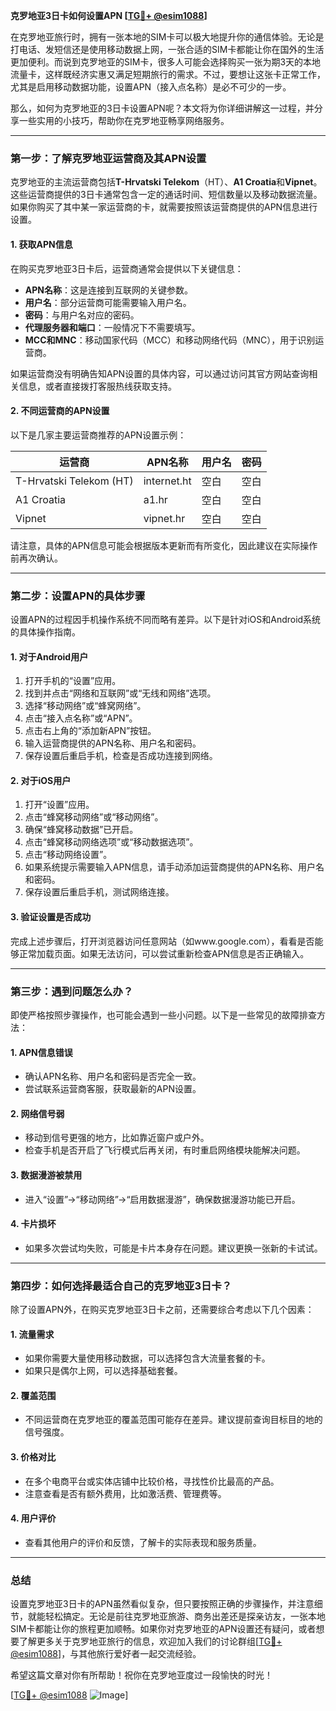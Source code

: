 **克罗地亚3日卡如何设置APN [[TG💪+ @esim1088](https://t.me/s/esim1088)]**

在克罗地亚旅行时，拥有一张本地的SIM卡可以极大地提升你的通信体验。无论是打电话、发短信还是使用移动数据上网，一张合适的SIM卡都能让你在国外的生活更加便利。而说到克罗地亚的SIM卡，很多人可能会选择购买一张为期3天的本地流量卡，这样既经济实惠又满足短期旅行的需求。不过，要想让这张卡正常工作，尤其是启用移动数据功能，设置APN（接入点名称）是必不可少的一步。

那么，如何为克罗地亚的3日卡设置APN呢？本文将为你详细讲解这一过程，并分享一些实用的小技巧，帮助你在克罗地亚畅享网络服务。

---

### **第一步：了解克罗地亚运营商及其APN设置**

克罗地亚的主流运营商包括**T-Hrvatski Telekom**（HT）、**A1 Croatia**和**Vipnet**。这些运营商提供的3日卡通常包含一定的通话时间、短信数量以及移动数据流量。如果你购买了其中某一家运营商的卡，就需要按照该运营商提供的APN信息进行设置。

#### **1. 获取APN信息**
在购买克罗地亚3日卡后，运营商通常会提供以下关键信息：
- **APN名称**：这是连接到互联网的关键参数。
- **用户名**：部分运营商可能需要输入用户名。
- **密码**：与用户名对应的密码。
- **代理服务器和端口**：一般情况下不需要填写。
- **MCC和MNC**：移动国家代码（MCC）和移动网络代码（MNC），用于识别运营商。

如果运营商没有明确告知APN设置的具体内容，可以通过访问其官方网站查询相关信息，或者直接拨打客服热线获取支持。

#### **2. 不同运营商的APN设置**
以下是几家主要运营商推荐的APN设置示例：

| **运营商**       | **APN名称**        | **用户名**   | **密码**   |
|------------------|-------------------|-------------|------------|
| T-Hrvatski Telekom (HT) | internet.ht | 空白        | 空白       |
| A1 Croatia      | a1.hr            | 空白        | 空白       |
| Vipnet           | vipnet.hr        | 空白        | 空白       |

请注意，具体的APN信息可能会根据版本更新而有所变化，因此建议在实际操作前再次确认。

---

### **第二步：设置APN的具体步骤**

设置APN的过程因手机操作系统不同而略有差异。以下是针对iOS和Android系统的具体操作指南。

#### **1. 对于Android用户**
1. 打开手机的“设置”应用。
2. 找到并点击“网络和互联网”或“无线和网络”选项。
3. 选择“移动网络”或“蜂窝网络”。
4. 点击“接入点名称”或“APN”。
5. 点击右上角的“添加新APN”按钮。
6. 输入运营商提供的APN名称、用户名和密码。
7. 保存设置后重启手机，检查是否成功连接到网络。

#### **2. 对于iOS用户**
1. 打开“设置”应用。
2. 点击“蜂窝移动网络”或“移动网络”。
3. 确保“蜂窝移动数据”已开启。
4. 点击“蜂窝移动网络选项”或“移动数据选项”。
5. 点击“移动网络设置”。
6. 如果系统提示需要输入APN信息，请手动添加运营商提供的APN名称、用户名和密码。
7. 保存设置后重启手机，测试网络连接。

#### **3. 验证设置是否成功**
完成上述步骤后，打开浏览器访问任意网站（如www.google.com），看看是否能够正常加载页面。如果无法访问，可以尝试重新检查APN信息是否正确输入。

---

### **第三步：遇到问题怎么办？**

即使严格按照步骤操作，也可能会遇到一些小问题。以下是一些常见的故障排查方法：

#### **1. APN信息错误**
- 确认APN名称、用户名和密码是否完全一致。
- 尝试联系运营商客服，获取最新的APN设置。

#### **2. 网络信号弱**
- 移动到信号更强的地方，比如靠近窗户或户外。
- 检查手机是否开启了飞行模式后再关闭，有时重启网络模块能解决问题。

#### **3. 数据漫游被禁用**
- 进入“设置”→“移动网络”→“启用数据漫游”，确保数据漫游功能已开启。

#### **4. 卡片损坏**
- 如果多次尝试均失败，可能是卡片本身存在问题。建议更换一张新的卡试试。

---

### **第四步：如何选择最适合自己的克罗地亚3日卡？**

除了设置APN外，在购买克罗地亚3日卡之前，还需要综合考虑以下几个因素：

#### **1. 流量需求**
- 如果你需要大量使用移动数据，可以选择包含大流量套餐的卡。
- 如果只是偶尔上网，可以选择基础套餐。

#### **2. 覆盖范围**
- 不同运营商在克罗地亚的覆盖范围可能存在差异。建议提前查询目标目的地的信号强度。

#### **3. 价格对比**
- 在多个电商平台或实体店铺中比较价格，寻找性价比最高的产品。
- 注意查看是否有额外费用，比如激活费、管理费等。

#### **4. 用户评价**
- 查看其他用户的评价和反馈，了解卡的实际表现和服务质量。

---

### **总结**

设置克罗地亚3日卡的APN虽然看似复杂，但只要按照正确的步骤操作，并注意细节，就能轻松搞定。无论是前往克罗地亚旅游、商务出差还是探亲访友，一张本地SIM卡都能让你的旅程更加顺畅。如果你对克罗地亚的APN设置还有疑问，或者想要了解更多关于克罗地亚旅行的信息，欢迎加入我们的讨论群组[[TG💪+ @esim1088](https://t.me/s/esim1088)]，与其他旅行爱好者一起交流经验。

希望这篇文章对你有所帮助！祝你在克罗地亚度过一段愉快的时光！

[[TG💪+ @esim1088](https://t.me/s/esim1088) ![Image](https://i.postimg.cc/4NQfJmqS/Snipaste-2025-05-13-00-14-12.png)]
